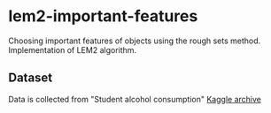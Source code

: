 # lem2-important-features
Choosing important features of objects using the rough sets method. Implementation of LEM2 algorithm.

## Dataset

Data is collected from "Student alcohol consumption" [Kaggle archive](https://www.kaggle.com/uciml/student-alcohol-consumption)

